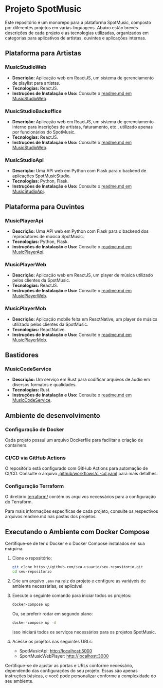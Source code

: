 # Projeto SpotMusic

Este repositório é um monorepo para a plataforma SpotMusic, composto por diferentes projetos em várias linguagens. Abaixo estão breves descrições de cada projeto e as tecnologias utilizadas, organizados em categorias para aplicativos de artistas, ouvintes e aplicações internas.

## **Plataforma para Artistas**

### MusicStudioWeb

- **Descrição:** Aplicação web em ReactJS, um sistema de gerenciamento de playlist para artistas.
- **Tecnologias:** ReactJS.
- **Instruções de Instalação e Uso:** Consulte o [readme.md em MusicStudioWeb](MusicStudioWeb/readme.md).

### MusicStudioBackoffice

- **Descrição:** Aplicação web em ReactJS, um sistema de gerenciamento interno para inscrições de artistas, faturamento, etc., utilizado apenas por funcionários do SpotMusic.
- **Tecnologias:** ReactJS.
- **Instruções de Instalação e Uso:** Consulte o [readme.md em MusicStudioWeb](MusicStudioWeb/readme.md).

### MusicStudioApi

- **Descrição:** Uma API web em Python com Flask para o backend de aplicações SpotMusicStudio.
- **Tecnologias:** Python, Flask.
- **Instruções de Instalação e Uso:** Consulte o [readme.md em MusicStudioApi](MusicStudioApi/readme.md).

## **Plataforma para Ouvintes**

### MusicPlayerApi

- **Descrição:** Uma API web em Python com Flask para o backend dos reprodutores de música SpotMusic.
- **Tecnologias:** Python, Flask.
- **Instruções de Instalação e Uso:** Consulte o [readme.md em MusicPlayerApi](MusicPlayerApi/readme.md).

### MusicPlayerWeb

- **Descrição:** Aplicação web em ReactJS, um player de música utilizado pelos clientes da SpotMusic.
- **Tecnologias:** ReactJS.
- **Instruções de Instalação e Uso:** Consulte o [readme.md em MusicPlayerWeb](MusicPlayerWeb/readme.md).

### MusicPlayerMob

- **Descrição:** Aplicação mobile feita em ReactNative, um player de música utilizado pelos clientes da SpotMusic.
- **Tecnologias:** ReactNative.
- **Instruções de Instalação e Uso:** Consulte o [readme.md em MusicPlayerMob](MusicPlayerMob/readme.md).

## **Bastidores**

### MusicCodeService

- **Descrição:** Um serviço em Rust para codificar arquivos de áudio em diversos formatos e qualidades.
- **Tecnologias:** Rust.
- **Instruções de Instalação e Uso:** Consulte o [readme.md em MusicCodeService](MusicCodeService/readme.md).


## **Ambiente de desenvolvimento**

### Configuração de Docker

Cada projeto possui um arquivo Dockerfile para facilitar a criação de containers.

### CI/CD via GitHub Actions

O repositório está configurado com GitHub Actions para automação de CI/CD. Consulte o arquivo [.github/workflows/ci-cd.yaml](.github/workflows/ci-cd.yaml) para mais detalhes.

### Configuração Terraform

O diretório [terraform/](terraform/) contém os arquivos necessários para a configuração do Terraform.

Para mais informações específicas de cada projeto, consulte os respectivos arquivos readme.md nas pastas dos projetos.

## **Executando o Ambiente com Docker Compose**

Certifique-se de ter o Docker e o Docker Compose instalados em sua máquina.

1. Clone o repositório:

   ```bash
   git clone https://github.com/seu-usuario/seu-repositorio.git
   cd seu-repositorio
   ```

2. Crie um arquivo `.env` na raiz do projeto e configure as variáveis de ambiente necessárias, se aplicável.

3. Execute o seguinte comando para iniciar todos os projetos:

   ```bash
   docker-compose up
   ```

   Ou, se preferir rodar em segundo plano:

   ```bash
   docker-compose up -d
   ```

   Isso iniciará todos os serviços necessários para os projetos SpotMusic.

4. Acesse os projetos nas seguintes URLs:

   - SpotMusicApi: [http://localhost:5000](http://localhost:5000)
   - SportMusicWebPlayer: [http://localhost:3000](http://localhost:3000)

Certifique-se de ajustar as portas e URLs conforme necessário, dependendo das configurações do seu projeto. Essas são apenas instruções básicas, e você pode personalizar conforme a complexidade do seu ambiente.